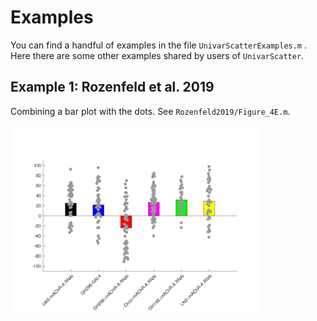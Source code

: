 # Examples

You can find a handful of examples in the file `UnivarScatterExamples.m` . Here there are some other examples shared by users of `UnivarScatter`.

## Example 1: Rozenfeld et al. 2019

Combining a bar plot with the dots. See `Rozenfeld2019/Figure_4E.m`.

<img src="Rozenfeld2019/plot.svg" width="400"/>
